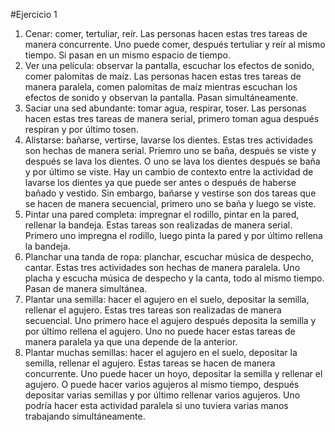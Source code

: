 #Ejercicio 1
1. Cenar: comer, tertuliar, reír.  Las personas hacen estas tres tareas de manera concurrente. Uno puede comer, después tertuliar y reír al mismo tiempo. Si pasan en un mismo espacio de tiempo.
2. Ver una película: observar la pantalla, escuchar los efectos de sonido, comer palomitas de maíz. Las personas hacen estas tres tareas de manera paralela, comen palomitas de maíz mientras escuchan los efectos de sonido y observan la pantalla. Pasan simultáneamente. 
3. Saciar una sed abundante: tomar agua, respirar, toser. Las personas hacen estas tres tareas de manera serial, primero toman agua después respiran y por último tosen.
4. Alistarse: bañarse, vertirse, lavarse los dientes. Estas tres actividades son hechas de manera serial. Priemro uno se baña, después se viste y después se lava los dientes. O uno se lava los dientes después se baña y por último se viste. Hay un cambio de contexto entre la actividad de lavarse los dientes ya que puede ser antes o después de haberse bañado y vestido. Sin embargo, bañarse y vestirse son dos tareas que se hacen de manera secuencial, primero uno se baña y luego se viste.
5. Pintar una pared completa: impregnar el rodillo, pintar en la pared, rellenar la bandeja. Estas tareas son realizadas de manera serial. Primero uno impregna el rodillo, luego pinta la pared y por último rellena la bandeja.  
6. Planchar una tanda de ropa: planchar, escuchar música de despecho, cantar. Estas tres actividades son hechas de manera paralela. Uno placha y escucha música de despecho y la canta, todo al mismo tiempo. Pasan de manera simultánea. 
7. Plantar una semilla: hacer el agujero en el suelo, depositar la semilla, rellenar el agujero. Estas tres tareas son realizadas de manera secuencial. Uno primero hace el agujero después deposita la semilla y por último rellena el agujero. Uno no puede hacer estas tareas de manera paralela ya que una depende de la anterior. 
8. Plantar muchas semillas: hacer el agujero en el suelo, depositar la semilla, rellenar el agujero. Estas tareas se hacen de manera concurrente. Uno puede hacer un hoyo, depositar la semilla y rellenar el agujero. O puede hacer varios agujeros al mismo tiempo, después depositar varias semillas y por último rellenar varios agujeros. Uno podría hacer esta actividad paralela si uno tuviera varias manos trabajando simultáneamente.